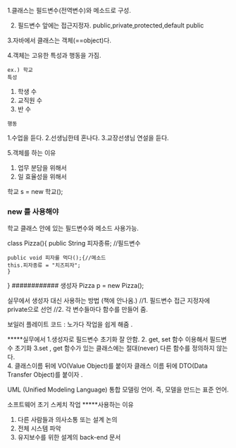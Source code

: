 1.클래스는 필드변수(전역변수)와 메소드로 구성. 

2. 필드변수 앞에는 접근지정자. 
public,private,protected,default public

3.자바에서 클래스는 객체(==object)다.

4.객체는 고유한 특성과 행동을 가짐.

	ex.) 학교 
	특성
  1. 학생 수 
  2. 교직원 수
  3. 반 수

	행동
  1.수업을 듣다.
  2.선생님한테 혼나다.
  3.교장선생님 연설을 듣다.

5.객체를 하는 이유
1. 업무 분담을 위해서
2. 일 효율성을 위해서

학교 s = new 학교();
### new 를 사용해야
학교 클래스 안에 있는 필드변수와 메소드
사용가능. 

class Pizza(){
	public String 피자종류; //필드변수

	public void 피자를 먹다();{//메소드
	this.피자종류 = "치즈피자";
	}
}
############ 생성자
Pizza p = new Pizza();


실무에서 생성자 대신 사용하는 방법
(책에 안나옴.)
//1. 필드변수 접근 지정자에 private으로 선언
//2. 각 변수들마다 함수를 만들어 줌. 

보일러 플레이트 코드 
: 노가다 작업을 쉽게 해줌 .


*****실무에서 
1.생성자로 필드변수 초기화 잘 안함.
2. get, set 함수 이용해서 필드변수 초기화
3.set , get 함수가 있는 클래스에는 절대(never) 다른 함수를 정의하지 않는다.  
4. 클래스이름 뒤에 VO(Value Object)를 붙이자 
	클래스 이름 뒤에 DTO(Data Transfer Object)를 붙이자 .



UML (Unified Modeling Language)
통합 모델링 언어. 
즉, 모델을 만드는 표준 언어.

소프트웨어 초기 스케치 작업 
*****사용하는 이유 
1. 다른 사람들과 의사소통 또는 설계 논의 
2. 전체 시스템 파악 
3. 유지보수를 위한 설계의 back-end 문서
